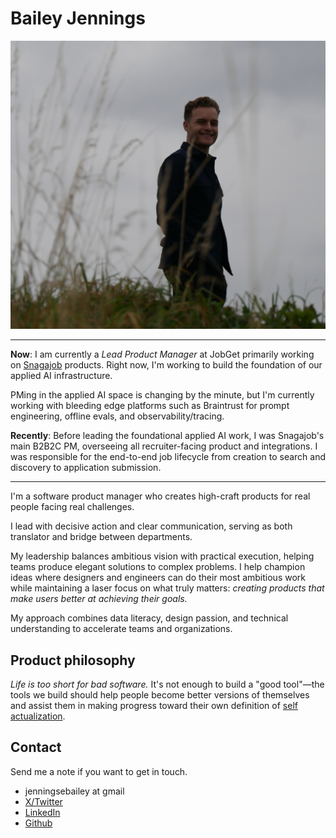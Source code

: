 # Bailey Jennings

![](assets/me.jpeg)

---

**Now**: I am currently a *Lead Product Manager* at JobGet primarily working on [Snagajob](https://www.snagajob.com) products. Right now, I'm working to build the foundation of our applied AI infrastructure.

PMing in the applied AI space is changing by the minute, but I'm currently working with bleeding edge platforms such as Braintrust for prompt engineering, offline evals, and observability/tracing.

**Recently**: Before leading the foundational applied AI work, I was Snagajob's main B2B2C PM, overseeing all recruiter-facing product and integrations. I was responsible for the end-to-end job lifecycle from creation to search and discovery to application submission.

---
I'm a software product manager who creates high-craft products for real people facing real challenges. 

I lead with decisive action and clear communication, serving as both translator and bridge between departments.

My leadership balances ambitious vision with practical execution, helping teams produce elegant solutions to complex problems. I help champion ideas where designers and engineers can do their most ambitious work while maintaining a laser focus on what truly matters: *creating products that make users better at achieving their goals.*

My approach combines data literacy, design passion, and technical understanding to accelerate teams and organizations.


## Product philosophy

*Life is too short for bad software.* It's not enough to build a "good tool"—the tools we build should help people become better versions of themselves and assist them in making progress toward their own definition of [self actualization](https://en.wikipedia.org/wiki/Self-actualization).

<!-- ## Projects I'm proud of

### JobGet (acq. Snagajob) (2024-Present)

- Reconceptualized recruiter dashboard, increasing engagement 37%
- Architected cross-platform notification system
- Led team through 3 pivotal product transformations

### Snagajob

- Developed recruitment optimization algorithm that reduced time-to-hire by 41%
- Pioneered attention-economic approach to B2B SaaS interfaces -->

## Contact

Send me a note if you want to get in touch.

- jenningsebailey at gmail
- [X/Twitter](https://x.com/bailey_jennings)
- [LinkedIn](https://www.linkedin.com/in/baileyjennings/)
- [Github](https://github.com/jenningsb2)
